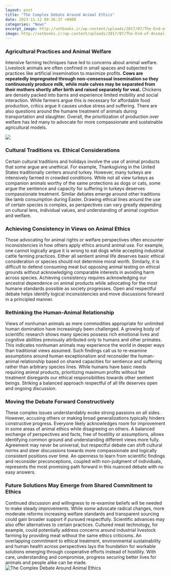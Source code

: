 ```yaml
---
layout: post
title: "The Complex Debate Around Animal Ethics"
date: 2023-11-12 09:36:37 +0000
categories: "News"
excerpt_image: http://vetbooks.ir/wp-content/uploads/2017/07/The-End-of-Animal-Life-A-Start-for-Ethical-Debate-Ethical-and-Societal-Considerations-on-Killing-Animals.jpg
image: http://vetbooks.ir/wp-content/uploads/2017/07/The-End-of-Animal-Life-A-Start-for-Ethical-Debate-Ethical-and-Societal-Considerations-on-Killing-Animals.jpg
---
```


### Agricultural Practices and Animal Welfare  
Intensive farming techniques have led to concerns about animal welfare. Livestock animals are often confined in small spaces and subjected to practices like artificial insemination to maximize profits. **Cows are repeatedly impregnated through non-consensual insemination so they continuously produce milk, while male calves may be separated from their mothers shortly after birth and raised separately for veal.** Chickens are densely packed into barns and experience limited mobility and social interaction. While farmers argue this is necessary for affordable food production, critics argue it causes undue stress and suffering. There are also questions around the humane treatment of animals during transportation and slaughter. Overall, the prioritization of production over welfare has led many to advocate for more compassionate and sustainable agricultural models.

![](https://www.treehugger.com/thmb/l7cvHJ2d-WqmAe0ReEV1e9u59wY=/1500x1000/filters:fill(auto,1)/arguments-for-and-against-zoos-127639-final-dc01cbfa730542f18444b0d9da515b02.png)
### Cultural Traditions vs. Ethical Considerations 
Certain cultural traditions and holidays involve the use of animal products that some argue are unethical. For example, Thanksgiving in the United States traditionally centers around turkey. However, many turkeys are intensively farmed in crowded conditions. While not all view turkeys as companion animals worthy of the same protections as dogs or cats, some argue the sentience and capacity for suffering in turkeys deserves compassionate treatment. Similar debates emerge around other traditions like lamb consumption during Easter. Drawing ethical lines around the use of certain species is complex, as perspectives can vary greatly depending on cultural lens, individual values, and understanding of animal cognition and welfare.
### Achieving Consistency in Views on Animal Ethics
Those advocating for animal rights or welfare perspectives often encounter inconsistencies in how others apply ethics around animal use. For example, one cannot logically argue it is wrong to eat dogs while accepting industrial cattle farming practices. Either all sentient animal life deserves basic ethical consideration or species should not determine moral worth. Similarly, it is difficult to defend consuming meat but opposing animal testing on ethical grounds without acknowledging comparable interests in avoiding harm across species. Achieving consistency requires acknowledging our ancestral dependence on animal products while advocating for the most humane standards possible as society progresses. Open and respectful debate helps identify logical inconsistencies and move discussions forward in a principled manner.
### Rethinking the Human-Animal Relationship  
Views of nonhuman animals as mere commodities appropriate for unlimited human domination have increasingly been challenged. A growing body of scientific research shows many species possess rich emotional lives and cognitive abilities previously attributed only to humans and other primates. This indicates nonhuman animals may experience the world in deeper ways than traditional views assumed. Such findings call us to re-examine assumptions around human exceptionalism and reconsider the human-animal relationship based on shared capacities for sentience and suffering rather than arbitrary species lines. While humans have basic needs requiring animal products, prioritizing maximum profits without fair treatment disregards our ethical responsibilities towards other sentient beings. Striking a balanced approach respectful of all life deserves open and ongoing discussion.
### Moving the Debate Forward Constructively
These complex issues understandably evoke strong passions on all sides. However, accusing others or making broad generalizations typically hinders constructive progress. Everyone likely acknowledges room for improvement in some areas of animal ethics while disagreeing on others. A balanced exchange of perspectives and facts, free of hostility or assumptions, allows identifying common ground and understanding different views more fully. Agreement may never be universal, but respectful debate can shift cultural norms and steer discussions towards more compassionate and logically consistent positions over time. An openness to learn from scientific findings and reconsider preconceptions, coupled with non-judgment of individuals, represents the most promising path forward in this nuanced debate with no easy answers.
### Future Solutions May Emerge from Shared Commitment to Ethics 
Continued discussion and willingness to re-examine beliefs will be needed to make steady improvements. While some advocate radical changes, more moderate reforms increasing welfare standards and transparent sourcing could gain broader support if pursued respectfully. Scientific advances may also offer alternatives to certain practices. Cultured meat technology, for example, could potentially address concerns around industrial livestock farming by providing meat without the same ethics criticisms. An overlapping commitment to ethical treatment, environmental sustainability and human health across perspectives lays the foundation for workable solutions emerging through cooperative efforts instead of hostility. With care, understanding and compromise, progress securing better lives for animals and people alike can be made.
![The Complex Debate Around Animal Ethics](http://vetbooks.ir/wp-content/uploads/2017/07/The-End-of-Animal-Life-A-Start-for-Ethical-Debate-Ethical-and-Societal-Considerations-on-Killing-Animals.jpg)